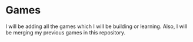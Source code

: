 # Games
I will be adding all the games which I will be building or learning.
Also, I will be merging my previous games in this repository.



